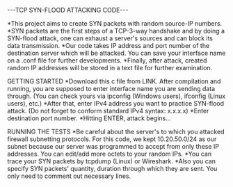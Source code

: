 ---TCP SYN-FLOOD ATTACKING CODE---

*This project aims to create SYN packets with random source-IP numbers. *SYN packets are the first steps of a TCP-3-way handshake and by doing a SYN-flood attack, one can exhaust a server's sources and can block its data transmission. 
*Our code takes IP address and port number of the destination server which will be attacked. You can save your interface name on a .conf file for further developments. 
*Finally, after attack, created random IP addresses will be stored in a text file for further examination.

GETTING STARTED
*Download this c file from LINK. After compilation and running, you are supposed to enter interface name you are sending data through. (You can check yours via ipconfig (Windows users), ifconfig (Linux users), etc.)
*After that, enter IPv4 address you want to practice SYN-flood attack. (Do not forget to conform standard IPv4 syntax: x.x.x.x)
*Enter destination port number. 
*Hitting ENTER, attack begins...

RUNNING THE TESTS
*Be careful about the server's to which you attacked firewall subnetting protocols. For this code, we kept 10.20.50.0/24 as our subnet because our server was programmed to accept from only these IP addresses. You can edit/add more octets to your random IPs.
*You can trace your SYN packets by tcpdump (Linux) or Wireshark.
*Also you can specify SYN packets' quantity, duration through which they are sent. You only need to comment out necessary lines.
